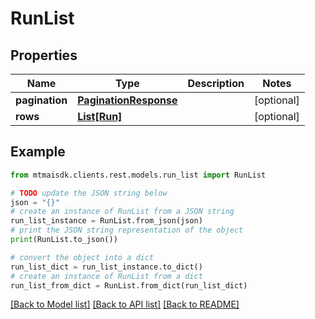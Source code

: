 # RunList


## Properties

Name | Type | Description | Notes
------------ | ------------- | ------------- | -------------
**pagination** | [**PaginationResponse**](PaginationResponse.md) |  | [optional] 
**rows** | [**List[Run]**](Run.md) |  | [optional] 

## Example

```python
from mtmaisdk.clients.rest.models.run_list import RunList

# TODO update the JSON string below
json = "{}"
# create an instance of RunList from a JSON string
run_list_instance = RunList.from_json(json)
# print the JSON string representation of the object
print(RunList.to_json())

# convert the object into a dict
run_list_dict = run_list_instance.to_dict()
# create an instance of RunList from a dict
run_list_from_dict = RunList.from_dict(run_list_dict)
```
[[Back to Model list]](../README.md#documentation-for-models) [[Back to API list]](../README.md#documentation-for-api-endpoints) [[Back to README]](../README.md)


